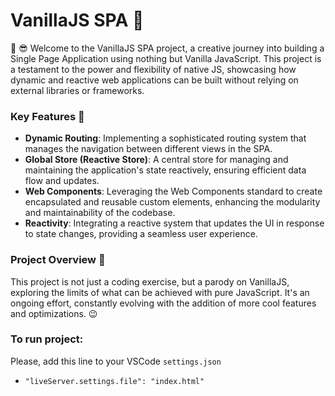 # VanillaJS SPA 🚀

👋 😎 Welcome to the VanillaJS SPA project, a creative journey into building a Single Page Application using nothing but Vanilla JavaScript. This project is a testament to the power and flexibility of native JS, showcasing how dynamic and reactive web applications can be built without relying on external libraries or frameworks.

### Key Features 🧨

- **Dynamic Routing**: Implementing a sophisticated routing system that manages the navigation between different views in the SPA.
- **Global Store (Reactive Store)**: A central store for managing and maintaining the application's state reactively, ensuring efficient data flow and updates.
- **Web Components**: Leveraging the Web Components standard to create encapsulated and reusable custom elements, enhancing the modularity and maintainability of the codebase.
- **Reactivity**: Integrating a reactive system that updates the UI in response to state changes, providing a seamless user experience.

### Project Overview 🔭
This project is not just a coding exercise, but a parody on VanillaJS, exploring the limits of what can be achieved with pure JavaScript. It's an ongoing effort, constantly evolving with the addition of more cool features and optimizations. 😉


### To run project:
Please, add this line to your VSCode `settings.json`
- `"liveServer.settings.file": "index.html"`
